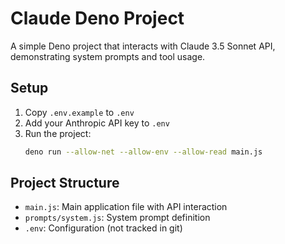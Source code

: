 # Claude Deno Project

A simple Deno project that interacts with Claude 3.5 Sonnet API, demonstrating system prompts and tool usage.

## Setup

1. Copy `.env.example` to `.env`
2. Add your Anthropic API key to `.env`
3. Run the project:
   ```bash
   deno run --allow-net --allow-env --allow-read main.js
   ```

## Project Structure

- `main.js`: Main application file with API interaction
- `prompts/system.js`: System prompt definition
- `.env`: Configuration (not tracked in git)
